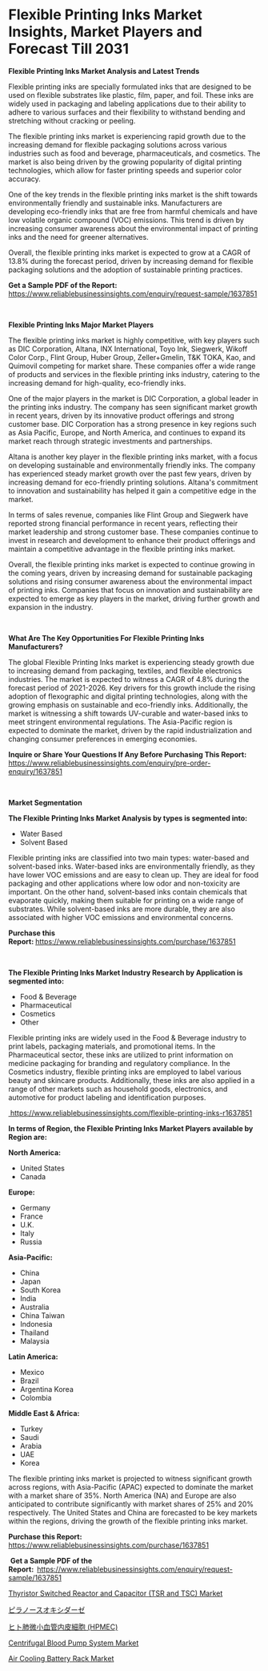 <p><h1>Flexible Printing Inks Market Insights, Market Players and Forecast Till 2031</h1></p><p><strong>Flexible Printing Inks Market Analysis and Latest Trends</strong></p>
<p><p>Flexible printing inks are specially formulated inks that are designed to be used on flexible substrates like plastic, film, paper, and foil. These inks are widely used in packaging and labeling applications due to their ability to adhere to various surfaces and their flexibility to withstand bending and stretching without cracking or peeling.</p><p>The flexible printing inks market is experiencing rapid growth due to the increasing demand for flexible packaging solutions across various industries such as food and beverage, pharmaceuticals, and cosmetics. The market is also being driven by the growing popularity of digital printing technologies, which allow for faster printing speeds and superior color accuracy.</p><p>One of the key trends in the flexible printing inks market is the shift towards environmentally friendly and sustainable inks. Manufacturers are developing eco-friendly inks that are free from harmful chemicals and have low volatile organic compound (VOC) emissions. This trend is driven by increasing consumer awareness about the environmental impact of printing inks and the need for greener alternatives.</p><p>Overall, the flexible printing inks market is expected to grow at a CAGR of 13.8% during the forecast period, driven by increasing demand for flexible packaging solutions and the adoption of sustainable printing practices.</p></p>
<p><strong>Get a Sample PDF of the Report:&nbsp;</strong> <a href="https://www.reliablebusinessinsights.com/enquiry/request-sample/1637851">https://www.reliablebusinessinsights.com/enquiry/request-sample/1637851</a></p>
<p>&nbsp;</p>
<p><strong>Flexible Printing Inks Major Market Players</strong></p>
<p><p>The flexible printing inks market is highly competitive, with key players such as DIC Corporation, Altana, INX International, Toyo Ink, Siegwerk, Wikoff Color Corp., Flint Group, Huber Group, Zeller+Gmelin, T&K TOKA, Kao, and Quimovil competing for market share. These companies offer a wide range of products and services in the flexible printing inks industry, catering to the increasing demand for high-quality, eco-friendly inks.</p><p>One of the major players in the market is DIC Corporation, a global leader in the printing inks industry. The company has seen significant market growth in recent years, driven by its innovative product offerings and strong customer base. DIC Corporation has a strong presence in key regions such as Asia Pacific, Europe, and North America, and continues to expand its market reach through strategic investments and partnerships.</p><p>Altana is another key player in the flexible printing inks market, with a focus on developing sustainable and environmentally friendly inks. The company has experienced steady market growth over the past few years, driven by increasing demand for eco-friendly printing solutions. Altana's commitment to innovation and sustainability has helped it gain a competitive edge in the market.</p><p>In terms of sales revenue, companies like Flint Group and Siegwerk have reported strong financial performance in recent years, reflecting their market leadership and strong customer base. These companies continue to invest in research and development to enhance their product offerings and maintain a competitive advantage in the flexible printing inks market.</p><p>Overall, the flexible printing inks market is expected to continue growing in the coming years, driven by increasing demand for sustainable packaging solutions and rising consumer awareness about the environmental impact of printing inks. Companies that focus on innovation and sustainability are expected to emerge as key players in the market, driving further growth and expansion in the industry.</p></p>
<p>&nbsp;</p>
<p><strong>What Are The Key Opportunities For Flexible Printing Inks Manufacturers?</strong></p>
<p><p>The global Flexible Printing Inks market is experiencing steady growth due to increasing demand from packaging, textiles, and flexible electronics industries. The market is expected to witness a CAGR of 4.8% during the forecast period of 2021-2026. Key drivers for this growth include the rising adoption of flexographic and digital printing technologies, along with the growing emphasis on sustainable and eco-friendly inks. Additionally, the market is witnessing a shift towards UV-curable and water-based inks to meet stringent environmental regulations. The Asia-Pacific region is expected to dominate the market, driven by the rapid industrialization and changing consumer preferences in emerging economies.</p></p>
<p><strong>Inquire or Share Your Questions If Any Before Purchasing This Report:</strong> <a href="https://www.reliablebusinessinsights.com/enquiry/pre-order-enquiry/1637851">https://www.reliablebusinessinsights.com/enquiry/pre-order-enquiry/1637851</a></p>
<p>&nbsp;</p>
<p><strong>Market Segmentation</strong></p>
<p><strong>The Flexible Printing Inks Market Analysis by types is segmented into:</strong></p>
<p><ul><li>Water Based</li><li>Solvent Based</li></ul></p>
<p><p>Flexible printing inks are classified into two main types: water-based and solvent-based inks. Water-based inks are environmentally friendly, as they have lower VOC emissions and are easy to clean up. They are ideal for food packaging and other applications where low odor and non-toxicity are important. On the other hand, solvent-based inks contain chemicals that evaporate quickly, making them suitable for printing on a wide range of substrates. While solvent-based inks are more durable, they are also associated with higher VOC emissions and environmental concerns.</p></p>
<p><strong>Purchase this Report:&nbsp;</strong><a href="https://www.reliablebusinessinsights.com/purchase/1637851">https://www.reliablebusinessinsights.com/purchase/1637851</a></p>
<p>&nbsp;</p>
<p><strong>The Flexible Printing Inks Market Industry Research by Application is segmented into:</strong></p>
<p><ul><li>Food & Beverage</li><li>Pharmaceutical</li><li>Cosmetics</li><li>Other</li></ul></p>
<p><p>Flexible printing inks are widely used in the Food & Beverage industry to print labels, packaging materials, and promotional items. In the Pharmaceutical sector, these inks are utilized to print information on medicine packaging for branding and regulatory compliance. In the Cosmetics industry, flexible printing inks are employed to label various beauty and skincare products. Additionally, these inks are also applied in a range of other markets such as household goods, electronics, and automotive for product labeling and identification purposes.</p></p>
<p><a href="https://www.reliablebusinessinsights.com/flexible-printing-inks-r1637851">&nbsp;https://www.reliablebusinessinsights.com/flexible-printing-inks-r1637851</a></p>
<p><strong>In terms of Region, the Flexible Printing Inks Market Players available by Region are:</strong></p>
<p>
    <p> <strong> North America: </strong>
        <ul>
            <li>United States</li>
            <li>Canada</li>
        </ul>
        </p> 
    <p> <strong> Europe: </strong>
        <ul>
            <li>Germany</li>
            <li>France</li>
            <li>U.K.</li>
            <li>Italy</li>
            <li>Russia</li>
        </ul>
        </p> 
    <p> <strong> Asia-Pacific: </strong>
        <ul>
            <li>China</li>
            <li>Japan</li>
            <li>South Korea</li>
            <li>India</li>
            <li>Australia</li>
            <li>China Taiwan</li>
            <li>Indonesia</li>
            <li>Thailand</li>
            <li>Malaysia</li>
        </ul>
        </p> 
    <p> <strong> Latin America: </strong>
        <ul>
            <li>Mexico</li>
            <li>Brazil</li>
            <li>Argentina Korea</li>
            <li>Colombia</li>
        </ul>
        </p> 
    <p> <strong> Middle East & Africa: </strong>
        <ul>
            <li>Turkey</li>
            <li>Saudi</li>
            <li>Arabia</li>
            <li>UAE</li>
            <li>Korea</li>
        </ul>
    </p>
    </p>
<p><p>The flexible printing inks market is projected to witness significant growth across regions, with Asia-Pacific (APAC) expected to dominate the market with a market share of 35%. North America (NA) and Europe are also anticipated to contribute significantly with market shares of 25% and 20% respectively. The United States and China are forecasted to be key markets within the regions, driving the growth of the flexible printing inks market.</p></p>
<p><strong>Purchase this Report: </strong><a href="https://www.reliablebusinessinsights.com/purchase/1637851">https://www.reliablebusinessinsights.com/purchase/1637851</a></p>
<p>&nbsp;<strong>Get a Sample PDF of the Report:&nbsp;&nbsp;</strong><a href="https://www.reliablebusinessinsights.com/enquiry/request-sample/1637851">https://www.reliablebusinessinsights.com/enquiry/request-sample/1637851</a></p>
<p><strong></strong></p>
<p><p><a href="https://www.linkedin.com/pulse/emerging-trends-thyristor-switched-reactor-capacitor-tsr-vhwce">Thyristor Switched Reactor and Capacitor (TSR and TSC) Market</a></p><p><a href="https://github.com/ReganWisoky2023/Market-Research-Report-List-2/blob/main/7993046176294.md">ピラノースオキシダーゼ</a></p><p><a href="https://github.com/andrade7361/Market-Research-Report-List-2/blob/main/3832059176295.md">ヒト肺微小血管内皮細胞 (HPMEC)</a></p><p><a href="https://github.com/goodweq44/Market-Research-Report-List-1/blob/main/centrifugal-blood-pump-system-market.md">Centrifugal Blood Pump System Market</a></p><p><a href="https://www.linkedin.com/pulse/air-cooling-battery-rack-market-global-regional-analysis-rb5me">Air Cooling Battery Rack Market</a></p></p>